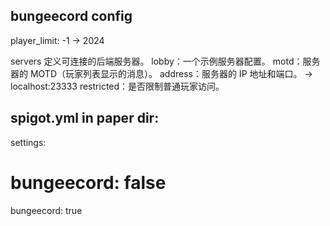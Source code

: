 ## bungeecord config
player_limit: -1 -> 2024


servers
        定义可连接的后端服务器。
        lobby：一个示例服务器配置。
            motd：服务器的 MOTD（玩家列表显示的消息）。
            address：服务器的 IP 地址和端口。 -> localhost:23333
            restricted：是否限制普通玩家访问。


## spigot.yml in paper dir:
settings:
  # bungeecord: false
  bungeecord: true